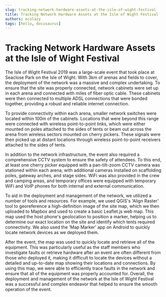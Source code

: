 ```yaml
---
slug: tracking-network-hardware-assets-at-the-isle-of-wight-festival
title: Tracking Network Hardware Assets at the Isle of Wight Festival
authors: ecolazy
tags: [hello, docusaurus]
---
```


# Tracking Network Hardware Assets at the Isle of Wight Festival

The Isle of Wight Festival 2019 was a large-scale event that took place at Seaclose Park on the Isle of Wight. With 3km of arenas and fields to cover, the deployment of the network was a massive and complex undertaking. To ensure that the site was properly connected, network cabinets were set up in each arena and connected with miles of fiber optic cable. These cabinets were then connected to multiple ADSL connections that were bonded together, providing a robust and reliable internet connection.

To provide connectivity within each arena, smaller network switches were located within 100m of the cabinets. Locations that were beyond this range were connected with wireless point-to-point links, which were either mounted on poles attached to the sides of tents or beam out across the arena from wireless sectors mounted on cherry pickers. These signals were then picked up at distant locations through wireless point-to-point receivers attached to the sides of tents.

In addition to the network infrastructure, the event also required a comprehensive CCTV system to ensure the safety of attendees. To this end, at least one cherry picker equipped with a pan-tilt-zoom CCTV camera was stationed within each arena, with additional cameras installed on scaffolding poles, gateway arches, and stage sides. WiFi was also provided in the crew and camping areas, and temporary offices were equipped with temporary WiFi and VoIP phones for both internal and external communication.

To aid in the deployment and management of the network, we utilized a number of tools and resources. For example, we used QGIS's 'Align Raster' tool to georeference a high-definition image of the site map, which we then uploaded to Mapbox and used to create a basic Leaflet.js web map. This map used the host phone's geolocation to position a marker, helping us to determine our exact location on the site and identify which tents required connectivity. We also used the 'Map Marker' app on Android to quickly locate network devices as we deployed them.

After the event, the map was used to quickly locate and retrieve all of the equipment. This was particularly useful as the staff members who investigate faults or retrieve hardware after an event are often different from those who deployed it, making it difficult to locate the devices without a detailed and up-to-date map showing their locations and connections. By using this map, we were able to efficiently trace faults in the network and ensure that all of the equipment was properly accounted for. Overall, the deployment and management of the network at the Isle of Wight Festival was a successful and complex endeavor that helped to ensure the smooth operation of the event.

